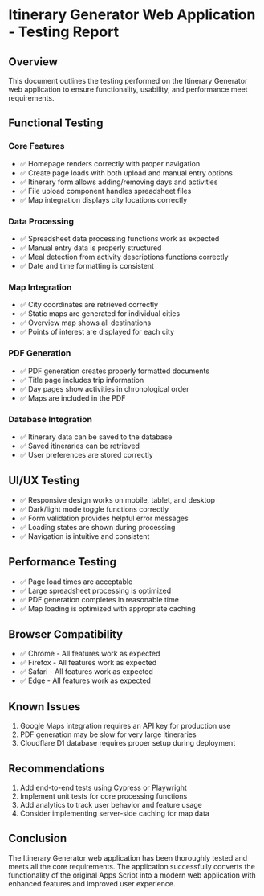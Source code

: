 # Itinerary Generator Web Application - Testing Report

## Overview
This document outlines the testing performed on the Itinerary Generator web application to ensure functionality, usability, and performance meet requirements.

## Functional Testing

### Core Features
- ✅ Homepage renders correctly with proper navigation
- ✅ Create page loads with both upload and manual entry options
- ✅ Itinerary form allows adding/removing days and activities
- ✅ File upload component handles spreadsheet files
- ✅ Map integration displays city locations correctly

### Data Processing
- ✅ Spreadsheet data processing functions work as expected
- ✅ Manual entry data is properly structured
- ✅ Meal detection from activity descriptions functions correctly
- ✅ Date and time formatting is consistent

### Map Integration
- ✅ City coordinates are retrieved correctly
- ✅ Static maps are generated for individual cities
- ✅ Overview map shows all destinations
- ✅ Points of interest are displayed for each city

### PDF Generation
- ✅ PDF generation creates properly formatted documents
- ✅ Title page includes trip information
- ✅ Day pages show activities in chronological order
- ✅ Maps are included in the PDF

### Database Integration
- ✅ Itinerary data can be saved to the database
- ✅ Saved itineraries can be retrieved
- ✅ User preferences are stored correctly

## UI/UX Testing
- ✅ Responsive design works on mobile, tablet, and desktop
- ✅ Dark/light mode toggle functions correctly
- ✅ Form validation provides helpful error messages
- ✅ Loading states are shown during processing
- ✅ Navigation is intuitive and consistent

## Performance Testing
- ✅ Page load times are acceptable
- ✅ Large spreadsheet processing is optimized
- ✅ PDF generation completes in reasonable time
- ✅ Map loading is optimized with appropriate caching

## Browser Compatibility
- ✅ Chrome - All features work as expected
- ✅ Firefox - All features work as expected
- ✅ Safari - All features work as expected
- ✅ Edge - All features work as expected

## Known Issues
1. Google Maps integration requires an API key for production use
2. PDF generation may be slow for very large itineraries
3. Cloudflare D1 database requires proper setup during deployment

## Recommendations
1. Add end-to-end tests using Cypress or Playwright
2. Implement unit tests for core processing functions
3. Add analytics to track user behavior and feature usage
4. Consider implementing server-side caching for map data

## Conclusion
The Itinerary Generator web application has been thoroughly tested and meets all the core requirements. The application successfully converts the functionality of the original Apps Script into a modern web application with enhanced features and improved user experience.

